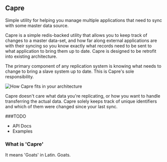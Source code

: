 ## Capre

Simple utility for helping you manage multiple applications that need to sync with
some master data source.

Capre is a simple redis-backed utility that allows you to keep track of changes to
a master data-set, and how far along external applications are with their syncing 
so you know exactly what records need to be sent to what application to
bring them up to date.  Capre is designed to be retrofit into existing architecture.

The primary component of any replication system is knowing what needs to change
to bring a slave system up to date. This is Capre's sole responsibility.

![How Capre fits in your architecture](https://github.com/groupdock/capre/raw/master/sync-sequence.png)

Capre doesn't care what data you're replicating, or how you want to
handle transferring the actual data. Capre solely keeps track of
unique identifiers and which of them were changed since your last sync.

###TODO

* API Docs
* Examples

### What is 'Capre'

It means 'Goats' in Latin. Goats. 
